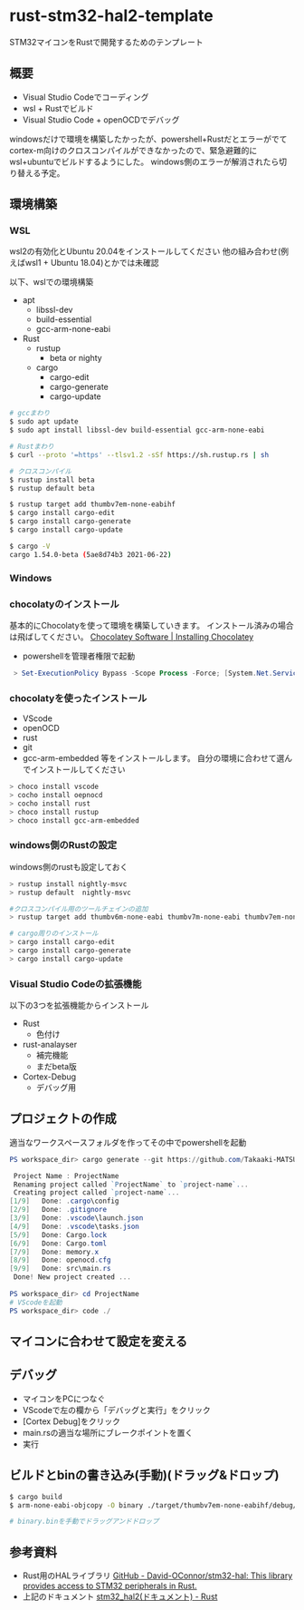 # rust-stm32-hal2-template
STM32マイコンをRustで開発するためのテンプレート

## 概要
- Visual Studio Codeでコーディング
- wsl + Rustでビルド
- Visual Studio Code + openOCDでデバッグ

windowsだけで環境を構築したかったが、powershell+Rustだとエラーがでてcortex-m向けのクロスコンパイルができなかったので、緊急避難的にwsl+ubuntuでビルドするようにした。
windows側のエラーが解消されたら切り替える予定。

## 環境構築
### WSL
wsl2の有効化とUbuntu 20.04をインストールしてください
他の組み合わせ(例えばwsl1 + Ubuntu 18.04)とかでは未確認

以下、wslでの環境構築
- apt
    - libssl-dev 
    - build-essential 
    - gcc-arm-none-eabi
- Rust
    - rustup
        - beta or nighty
    - cargo
        - cargo-edit
        - cargo-generate
        - cargo-update

```bash
# gccまわり
$ sudo apt update
$ sudo apt install libssl-dev build-essential gcc-arm-none-eabi

# Rustまわり
$ curl --proto '=https' --tlsv1.2 -sSf https://sh.rustup.rs | sh

# クロスコンパイル
$ rustup install beta
$ rustup default beta

$ rustup target add thumbv7em-none-eabihf
$ cargo install cargo-edit
$ cargo install cargo-generate 
$ cargo install cargo-update

$ cargo -V
cargo 1.54.0-beta (5ae8d74b3 2021-06-22)
```

### Windows
### chocolatyのインストール
基本的にChocolatyを使って環境を構築していきます。
インストール済みの場合は飛ばしてください。
[Chocolatey Software \| Installing Chocolatey](https://chocolatey.org/install)

- powershellを管理者権限で起動
```powershell
 > Set-ExecutionPolicy Bypass -Scope Process -Force; [System.Net.ServicePointManager]::SecurityProtocol = [System.Net.ServicePointManager]::SecurityProtocol -bor 3072; iex ((New-Object System.Net.WebClient).DownloadString('https://chocolatey.org/install.ps1'))
```

### chocolatyを使ったインストール
- VScode
- openOCD
- rust
- git
- gcc-arm-embedded
等をインストールします。
自分の環境に合わせて選んでインストールしてください

```powershell
> choco install vscode
> cocho install oepnocd
> cocho install rust
> choco install rustup
> choco install gcc-arm-embedded
```

### windows側のRustの設定
windows側のrustも設定しておく

```powershell
> rustup install nightly-msvc
> rustup default  nightly-msvc

#クロスコンパイル用のツールチェインの追加
> rustup target add thumbv6m-none-eabi thumbv7m-none-eabi thumbv7em-none-eabi thumbv7em-none-eabihf

# cargo周りのインストール
> cargo install cargo-edit
> cargo install cargo-generate
> cargo install cargo-update
```

### Visual Studio Codeの拡張機能
以下の3つを拡張機能からインストール
- Rust
    - 色付け
- rust-analayser
    - 補完機能
    - まだbeta版
- Cortex-Debug
    - デバッグ用

## プロジェクトの作成
適当なワークスペースフォルダを作ってその中でpowershellを起動

```powershell
PS workspace_dir> cargo generate --git https://github.com/Takaaki-MATSUZAWA/rust-stm32-hal2-template

 Project Name : ProjectName
 Renaming project called `ProjectName` to `project-name`...
 Creating project called `project-name`...
[1/9]   Done: .cargo\config
[2/9]   Done: .gitignore
[3/9]   Done: .vscode\launch.json
[4/9]   Done: .vscode\tasks.json
[5/9]   Done: Cargo.lock
[6/9]   Done: Cargo.toml
[7/9]   Done: memory.x
[8/9]   Done: openocd.cfg
[9/9]   Done: src\main.rs
 Done! New project created ...
 
PS workspace_dir> cd ProjectName
# VScodeを起動
PS workspace_dir> code ./
```

## マイコンに合わせて設定を変える


## デバッグ
- マイコンをPCにつなぐ
- VScodeで左の欄から「デバッグと実行」をクリック
- [Cortex Debug]をクリック
- main.rsの適当な場所にブレークポイントを置く
- 実行

## ビルドとbinの書き込み(手動)(ドラッグ&ドロップ)
```bash
$ cargo build
$ arm-none-eabi-objcopy -O binary ./target/thumbv7em-none-eabihf/debug/${PWD##*/} binary.bin

# binary.binを手動でドラッグアンドドロップ
```

## 参考資料
- Rust用のHALライブラリ
[GitHub - David-OConnor/stm32-hal: This library provides access to STM32 peripherals in Rust.](https://github.com/David-OConnor/stm32-hal/tree/main)
- 上記のドキュメント
[stm32_hal2(ドキュメント) - Rust](https://docs.rs/stm32-hal2/0.2.9/stm32_hal2/#)
